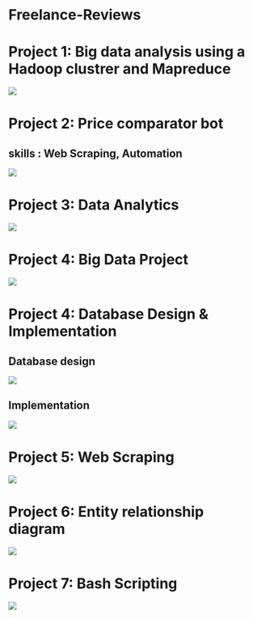 # Freelance-Reviews

# Project 1: Big data analysis using a Hadoop clustrer and Mapreduce
<img src="p7-hdfs-mapreduce">

# Project 2: Price comparator bot 
## skills : Web Scraping, Automation
<img src="p7-webscraping-automation">

# Project 3: Data Analytics
<img src="p5-data-analytics">

# Project 4: Big Data Project
<img src="p8-bigdata-project">

# Project 4: Database Design & Implementation
## Database design
<img src="p1-Erd">

## Implementation
<img src="p2-mysql">

# Project 5: Web Scraping 
<img src="p3-webscraping">

# Project 6: Entity relationship diagram
<img src="p4-erd">

# Project 7: Bash Scripting
<img src="p6-bash-scripting">
